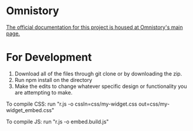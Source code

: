 Omnistory
====== 
[The official documentation for this project is housed at Omnistory's main page.](http://omnistorytimeline.com/ "Omnistory's Homepage")

For Development
======
1. Download all of the files through git clone or by downloading the zip.
2. Run npm install on the directory
3. Make the edits to change whatever specific design or functionality you are attempting to make.


To compile CSS: run "r.js -o cssIn=css/my-widget.css out=css/my-widget_embed.css" 

To compile JS:  run "r.js -o embed.build.js" 